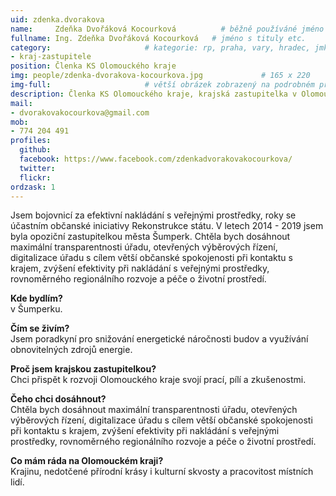 ```yaml
---
uid: zdenka.dvorakova
name:     Zdeňka Dvořáková Kocourková          # běžně používáné jméno
fullname: Ing. Zdeňka Dvořáková Kocourková   # jméno s tituly etc.
category:                     # kategorie: rp, praha, vary, hradec, jmk, senat
- kraj-zastupitele
position: Členka KS Olomouckého kraje
img: people/zdenka-dvorakova-kocourkova.jpg             # 165 x 220
img-full:                     # větší obrázek zobrazený na podrobném profilu
description: Členka KS Olomouckého kraje, krajská zastupitelka v Olomouckém kraji               # kratký popis, max 160 znaků
mail: 
- dvorakovakocourkova@gmail.com
mob:         
- 774 204 491
profiles:
  github:
  facebook: https://www.facebook.com/zdenkadvorakovakocourkova/
  twitter:        
  flickr:
ordzask: 1       
---
```

Jsem bojovnicí za efektivní nakládání s veřejnými prostředky, roky se účastním občanské iniciativy Rekonstrukce státu. V letech 2014 - 2019 jsem byla opoziční zastupitelkou města Šumperk. Chtěla bych dosáhnout maximální transparentnosti úřadu, otevřených výběrových řízení, digitalizace úřadu s cílem větší občanské spokojenosti při kontaktu s krajem, zvýšení efektivity při nakládání s veřejnými prostředky, rovnoměrného regionálního rozvoje a péče o životní prostředí. 

**Kde bydlím?**  
v Šumperku.

**Čím se živím?**  
Jsem poradkyní pro snižování energetické náročnosti budov a využívání obnovitelných zdrojů energie.

**Proč jsem krajskou zastupitelkou?**  
Chci přispět k rozvoji Olomouckého kraje svojí prací, pílí a zkušenostmi.

**Čeho chci dosáhnout?**  
Chtěla bych dosáhnout maximální transparentnosti úřadu, otevřených výběrových řízení, digitalizace úřadu s cílem větší občanské spokojenosti při kontaktu s krajem, zvýšení efektivity při nakládání s veřejnými prostředky, rovnoměrného regionálního rozvoje a péče o životní prostředí.

**Co mám ráda na Olomouckém kraji?**  
Krajinu, nedotčené přírodní krásy i kulturní skvosty a pracovitost místních lidí.
